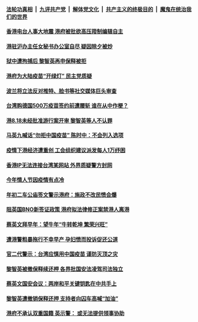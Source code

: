 

####  [法轮功真相](../../../../basic/blob/master/README.md?t=02210101) &nbsp;|&nbsp; [九评共产党](../../../../9ping.md/blob/master/README.md?t=02210101) &nbsp;|&nbsp; [解体党文化](../../../../jtdwh.md/blob/master/README.md?t=02210101)  &nbsp;|&nbsp; [共产主义的终极目的](../../../../gczydzjmd.md/blob/master/README.md?t=02210101) &nbsp;|&nbsp; [魔鬼在统治我们的世界](../../../../mgztzwmdsj.md/blob/master/README.md?t=02210101) 

#### [香港电台人事大地震 港府被批欲高压箝制编辑自主](../pages/soh55/476135.md?t=02210101) 
#### [港驻沪办主任女秘书办公室自尽 疑因除夕被炒](../pages/soh55/475997.md?t=02210101) 
#### [狱中遭拘捕后 黎智英再申保释被拒](../pages/soh55/475763.md?t=02210101) 
#### [港府为大陆疫苗“开绿灯” 民主党质疑](../pages/soh55/475364.md?t=02210101) 
#### [波兰将立法反对推特、脸书等社交媒体巨头审查 ](../pages/soh55/475292.md?t=02210101) 
#### [台湾购德国500万疫苗签约前遭腰斩 谁在从中作梗？ ](../pages/soh55/475229.md?t=02210101) 
#### [港8.18未经批准游行案开审 黎智英等人不认罪](../pages/soh55/475076.md?t=02210101) 
#### [马英九喊话“勿拒中国疫苗”  陈时中：不会列入选项](../pages/soh55/474914.md?t=02210101) 
#### [ 疫情下港经济遭重创 工会组织建议派发每人1万纾困](../pages/soh55/474659.md?t=02210101) 
#### [香港IP无法连接台湾某网站  外界质疑警方封网](../pages/soh55/474383.md?t=02210101) 
#### [今年情人节因疫情有点冷](../pages/soh55/474377.md?t=02210101) 
#### [年初二车公庙签文警示港府：施政不改民愤会爆](../pages/soh55/474008.md?t=02210101) 
#### [阻英国BNO新签证政策 港府拟法律修正案禁港人离港](../pages/soh55/473996.md?t=02210101) 
#### [蔡英文拜早年：望牛年“牛转乾坤   繁荣兴旺”](../pages/soh55/473240.md?t=02210101) 
#### [遭港警粗暴拖行不幸早产 孕妇愤而投诉促还公道](../pages/soh55/473075.md?t=02210101) 
#### [官二代警示：台湾应慎用中国疫苗 谨防灭顶之灾](../pages/soh55/472991.md?t=02210101) 
#### [黎智英被撤保释续还柙 各界批国安法凌驾司法独立](../pages/soh55/472688.md?t=02210101) 
#### [蔡英文国安会议：两岸和平关键钥匙在中共手上](../pages/soh55/472595.md?t=02210101) 
#### [黎智英遭撤销保释还押 支持者向囚车高喊“加油”](../pages/soh55/472628.md?t=02210101) 
#### [港府不承认双重国籍 英示警： 或无法提供领事协助](../pages/soh55/472604.md?t=02210101) 
